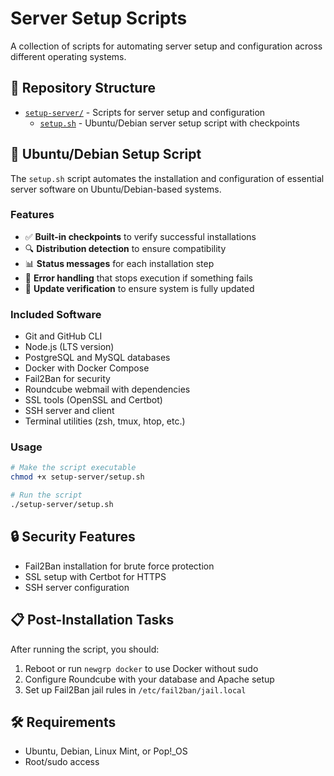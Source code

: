 # Server Setup Scripts

A collection of scripts for automating server setup and configuration across different operating systems.

## 📁 Repository Structure

- [`setup-server/`](./setup-server/) - Scripts for server setup and configuration
  - [`setup.sh`](./setup-server/setup.sh) - Ubuntu/Debian server setup script with checkpoints

## 🚀 Ubuntu/Debian Setup Script

The `setup.sh` script automates the installation and configuration of essential server software on Ubuntu/Debian-based systems.

### Features

- ✅ **Built-in checkpoints** to verify successful installations
- 🔍 **Distribution detection** to ensure compatibility
- 📊 **Status messages** for each installation step
- 🛑 **Error handling** that stops execution if something fails
- 🔄 **Update verification** to ensure system is fully updated

### Included Software

- Git and GitHub CLI
- Node.js (LTS version)
- PostgreSQL and MySQL databases
- Docker with Docker Compose
- Fail2Ban for security
- Roundcube webmail with dependencies
- SSL tools (OpenSSL and Certbot)
- SSH server and client
- Terminal utilities (zsh, tmux, htop, etc.)

### Usage

```bash
# Make the script executable
chmod +x setup-server/setup.sh

# Run the script
./setup-server/setup.sh
```

## 🔒 Security Features

- Fail2Ban installation for brute force protection
- SSL setup with Certbot for HTTPS
- SSH server configuration

## 📋 Post-Installation Tasks

After running the script, you should:

1. Reboot or run `newgrp docker` to use Docker without sudo
2. Configure Roundcube with your database and Apache setup
3. Set up Fail2Ban jail rules in `/etc/fail2ban/jail.local`

## 🛠️ Requirements

- Ubuntu, Debian, Linux Mint, or Pop!_OS
- Root/sudo access
